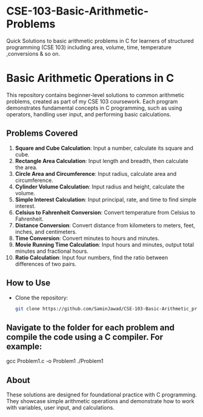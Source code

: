 # CSE-103-Basic-Arithmetic-Problems
Quick Solutions to basic arithmetic problems in C for learners of structured programming (CSE 103) including area, volume, time, temperature ,conversions &amp; so on.


# Basic Arithmetic Operations in C

This repository contains beginner-level solutions to common arithmetic problems, created as part of my CSE 103 coursework. Each program demonstrates fundamental concepts in C programming, such as using operators, handling user input, and performing basic calculations.

## Problems Covered
1. **Square and Cube Calculation**: Input a number, calculate its square and cube.
2. **Rectangle Area Calculation**: Input length and breadth, then calculate the area.
3. **Circle Area and Circumference**: Input radius, calculate area and circumference.
4. **Cylinder Volume Calculation**: Input radius and height, calculate the volume.
5. **Simple Interest Calculation**: Input principal, rate, and time to find simple interest.
6. **Celsius to Fahrenheit Conversion**: Convert temperature from Celsius to Fahrenheit.
7. **Distance Conversion**: Convert distance from kilometers to meters, feet, inches, and centimeters.
8. **Time Conversion**: Convert minutes to hours and minutes.
9. **Movie Running Time Calculation**: Input hours and minutes, output total minutes and fractional hours.
10. **Ratio Calculation**: Input four numbers, find the ratio between differences of two pairs.

## How to Use
- Clone the repository:
  ```bash
  git clone https://github.com/SaminJawad/CSE-103-Basic-Arithmetic_problems.git

## Navigate to the folder for each problem and compile the code using a C compiler. For example:
gcc Problem1.c -o Problem1
./Problem1


## About
  These solutions are designed for foundational practice with C programming. They showcase simple arithmetic operations and demonstrate how to work with variables, user input, and calculations.
